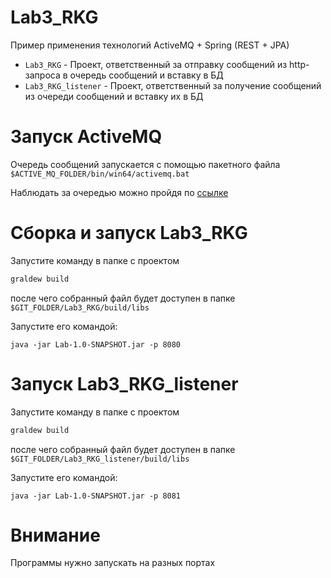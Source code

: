 # Lab3_RKG
Пример применения технологий ActiveMQ + Spring (REST + JPA)

* `Lab3_RKG` - Проект, ответственный за отправку сообщений из http-запроса в очередь сообщений и вставку в БД
* `Lab3_RKG_listener` - Проект, ответственный за получение сообщений из очереди сообщений и вставку их в БД

Запуск ActiveMQ
=======================================================

Очередь сообщений запускается с помощью пакетного файла
`$ACTIVE_MQ_FOLDER/bin/win64/activemq.bat`

Наблюдать за очередью можно пройдя по [ссылке](http://localhost:8161/admin/browse.jsp)

Сборка и запуск Lab3_RKG
=======================================================

Запустите команду в папке с проектом

```gradle
graldew build
```

после чего собранный файл будет доступен в папке `$GIT_FOLDER/Lab3_RKG/build/libs`

Запустите его командой:

```terminal
java -jar Lab-1.0-SNAPSHOT.jar -p 8080
```

Запуск Lab3_RKG_listener
=======================================================

Запустите команду в папке с проектом

```gradle
graldew build
```

после чего собранный файл будет доступен в папке `$GIT_FOLDER/Lab3_RKG_listener/build/libs`

Запустите его командой:

```terminal
java -jar Lab-1.0-SNAPSHOT.jar -p 8081
```

Внимание
=======================================================

Программы нужно запускать на разных портах
